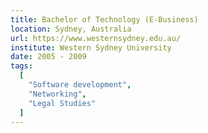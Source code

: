 ```yaml
---
title: Bachelor of Technology (E-Business)
location: Sydney, Australia
url: https://www.westernsydney.edu.au/
institute: Western Sydney University
date: 2005 - 2009
tags:
  [
    "Software development",
    "Networking",
    "Legal Studies"
  ]
---
```

